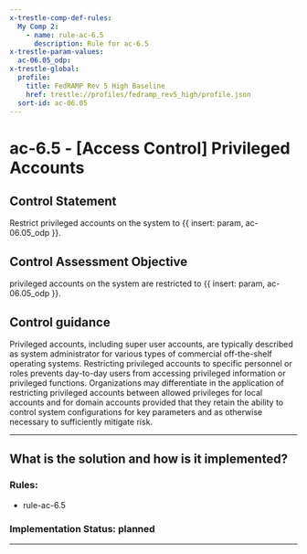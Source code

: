 ```yaml
---
x-trestle-comp-def-rules:
  My Comp 2:
    - name: rule-ac-6.5
      description: Rule for ac-6.5
x-trestle-param-values:
  ac-06.05_odp:
x-trestle-global:
  profile:
    title: FedRAMP Rev 5 High Baseline
    href: trestle://profiles/fedramp_rev5_high/profile.json
  sort-id: ac-06.05
---
```


# ac-6.5 - \[Access Control\] Privileged Accounts

## Control Statement

Restrict privileged accounts on the system to {{ insert: param, ac-06.05_odp }}.

## Control Assessment Objective

privileged accounts on the system are restricted to {{ insert: param, ac-06.05_odp }}.

## Control guidance

Privileged accounts, including super user accounts, are typically described as system administrator for various types of commercial off-the-shelf operating systems. Restricting privileged accounts to specific personnel or roles prevents day-to-day users from accessing privileged information or privileged functions. Organizations may differentiate in the application of restricting privileged accounts between allowed privileges for local accounts and for domain accounts provided that they retain the ability to control system configurations for key parameters and as otherwise necessary to sufficiently mitigate risk.

______________________________________________________________________

## What is the solution and how is it implemented?

<!-- For implementation status enter one of: implemented, partial, planned, alternative, not-applicable -->

<!-- Note that the list of rules under ### Rules: is read-only and changes will not be captured after assembly to JSON -->

<!-- Add control implementation description here for control: ac-6.5 -->

### Rules:

  - rule-ac-6.5

### Implementation Status: planned

______________________________________________________________________
